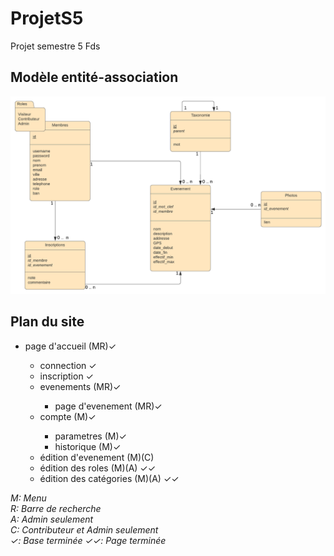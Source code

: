 # ProjetS5
Projet semestre 5 Fds

## Modèle entité-association
<p align="center">
  <img src="https://github.com/Romimap/ProjetS5/blob/master/projet%20s5.png">
</p>

## Plan du site
<ul>
  <li>page d'accueil (MR)✓</li>
  <ul>
    <li>connection ✓</li>
    <li>inscription ✓</li>
    <li>evenements (MR)✓</li>
    <ul>
      <li>page d'evenement (MR)✓</li>
    </ul>
    <li>compte (M)✓</li>
    <ul>
      <li>parametres (M)✓</li>
      <li>historique (M)✓</li>
    </ul>
    <li>édition d'evenement (M)(C)</li>
    <li>édition des roles (M)(A) ✓✓</li>
    <li>édition des catégories (M)(A) ✓✓</li>
  </ul>
</ul>

*M: Menu* <br>
*R: Barre de recherche* <br>
*A: Admin seulement* <br>
*C: Contributeur et Admin seulement* <br>
*✓: Base terminée*
*✓✓: Page terminée*
